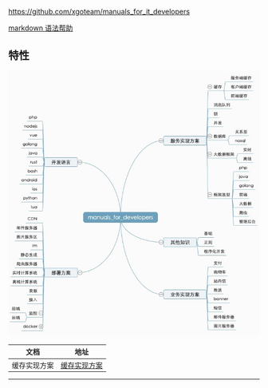 https://github.com/xgoteam/manuals_for_it_developers

[markdown 语法帮助](MARKDOWN.HELP.md)

## 特性
![特性][img-future]

| 文档 | 地址 |
| ---- | ---- |
| 缓存实现方案 | [缓存实现方案](./docs/服务实现方案/缓存.md) |


--------------------------------
[img-future]:./static/images/future.jpg "特性"